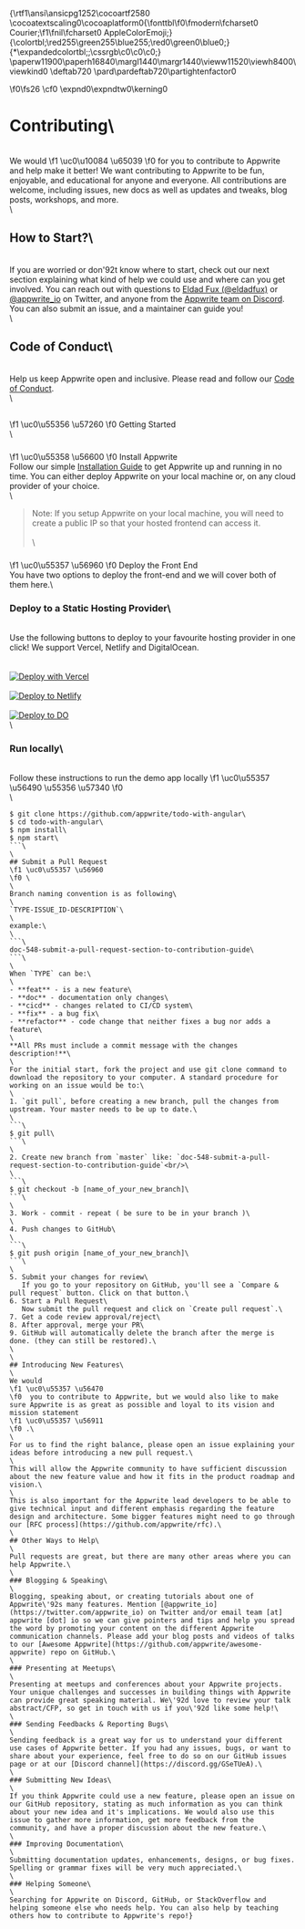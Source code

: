 {\rtf1\ansi\ansicpg1252\cocoartf2580
\cocoatextscaling0\cocoaplatform0{\fonttbl\f0\fmodern\fcharset0 Courier;\f1\fnil\fcharset0 AppleColorEmoji;}
{\colortbl;\red255\green255\blue255;\red0\green0\blue0;}
{\*\expandedcolortbl;;\cssrgb\c0\c0\c0;}
\paperw11900\paperh16840\margl1440\margr1440\vieww11520\viewh8400\viewkind0
\deftab720
\pard\pardeftab720\partightenfactor0

\f0\fs26 \cf0 \expnd0\expndtw0\kerning0
# Contributing\
\
We would 
\f1 \uc0\u10084 \u65039 
\f0  for you to contribute to Appwrite and help make it better! We want contributing to Appwrite to be fun, enjoyable, and educational for anyone and everyone. All contributions are welcome, including issues, new docs as well as updates and tweaks, blog posts, workshops, and more.\
\
## How to Start?\
\
If you are worried or don\'92t know where to start, check out our next section explaining what kind of help we could use and where can you get involved. You can reach out with questions to [Eldad Fux (@eldadfux)](https://twitter.com/eldadfux) or [@appwrite_io](https://twitter.com/appwrite_io) on Twitter, and anyone from the [Appwrite team on Discord](https://discord.gg/GSeTUeA). You can also submit an issue, and a maintainer can guide you!\
\
## Code of Conduct\
\
Help us keep Appwrite open and inclusive. Please read and follow our [Code of Conduct](/CODE_OF_CONDUCT.md).\
\
## 
\f1 \uc0\u55356 \u57260 
\f0  Getting Started\
\
### 
\f1 \uc0\u55358 \u56600 
\f0  Install Appwrite \
Follow our simple [Installation Guide](https://appwrite.io/docs/installation) to get Appwrite up and running in no time. You can either deploy Appwrite on your local machine or, on any cloud provider of your choice. \
\
> Note: If you setup Appwrite on your local machine, you will need to create a public IP so that your hosted frontend can access it.\
\
\
### 
\f1 \uc0\u55357 \u56960 
\f0  Deploy the Front End\
You have two options to deploy the front-end and we will cover both of them here.\
### **Deploy to a Static Hosting Provider**\
\
Use the following buttons to deploy to your favourite hosting provider in one click! We support Vercel, Netlify and DigitalOcean. \
\
\
[![Deploy with Vercel](https://vercel.com/button)](https://vercel.com/new/git/external?repository-url=https%3A%2F%2Fgithub.com%2Fappwrite%2Ftodo-with-angular&project-name=appwrite-todo-app&repo-name=appwrite-todo-app)\
\
[![Deploy to Netlify](https://www.netlify.com/img/deploy/button.svg)](https://app.netlify.com/start/deploy?repository=https://github.com/appwrite/todo-with-angular)\
\
[![Deploy to DO](https://www.deploytodo.com/do-btn-blue.svg)](https://cloud.digitalocean.com/apps/new?repo=https://github.com/appwrite/todo-with-angular/tree/main)\
\
### **Run locally**\
\
Follow these instructions to run the demo app locally 
\f1 \uc0\u55357 \u56490 \u55356 \u57340 
\f0  \
\
```sh\
$ git clone https://github.com/appwrite/todo-with-angular\
$ cd todo-with-angular\
$ npm install\
$ npm start\
```\
\
## Submit a Pull Request 
\f1 \uc0\u55357 \u56960 
\f0 \
\
Branch naming convention is as following\
\
`TYPE-ISSUE_ID-DESCRIPTION`\
\
example:\
\
```\
doc-548-submit-a-pull-request-section-to-contribution-guide\
```\
\
When `TYPE` can be:\
\
- **feat** - is a new feature\
- **doc** - documentation only changes\
- **cicd** - changes related to CI/CD system\
- **fix** - a bug fix\
- **refactor** - code change that neither fixes a bug nor adds a feature\
\
**All PRs must include a commit message with the changes description!**\
\
For the initial start, fork the project and use git clone command to download the repository to your computer. A standard procedure for working on an issue would be to:\
\
1. `git pull`, before creating a new branch, pull the changes from upstream. Your master needs to be up to date.\
\
```\
$ git pull\
```\
\
2. Create new branch from `master` like: `doc-548-submit-a-pull-request-section-to-contribution-guide`<br/>\
\
```\
$ git checkout -b [name_of_your_new_branch]\
```\
\
3. Work - commit - repeat ( be sure to be in your branch )\
\
4. Push changes to GitHub\
\
```\
$ git push origin [name_of_your_new_branch]\
```\
\
5. Submit your changes for review\
   If you go to your repository on GitHub, you'll see a `Compare & pull request` button. Click on that button.\
6. Start a Pull Request\
   Now submit the pull request and click on `Create pull request`.\
7. Get a code review approval/reject\
8. After approval, merge your PR\
9. GitHub will automatically delete the branch after the merge is done. (they can still be restored).\
\
\
## Introducing New Features\
\
We would 
\f1 \uc0\u55357 \u56470 
\f0  you to contribute to Appwrite, but we would also like to make sure Appwrite is as great as possible and loyal to its vision and mission statement 
\f1 \uc0\u55357 \u56911 
\f0 .\
\
For us to find the right balance, please open an issue explaining your ideas before introducing a new pull request.\
\
This will allow the Appwrite community to have sufficient discussion about the new feature value and how it fits in the product roadmap and vision.\
\
This is also important for the Appwrite lead developers to be able to give technical input and different emphasis regarding the feature design and architecture. Some bigger features might need to go through our [RFC process](https://github.com/appwrite/rfc).\
\
## Other Ways to Help\
\
Pull requests are great, but there are many other areas where you can help Appwrite.\
\
### Blogging & Speaking\
\
Blogging, speaking about, or creating tutorials about one of Appwrite\'92s many features. Mention [@appwrite_io](https://twitter.com/appwrite_io) on Twitter and/or email team [at] appwrite [dot] io so we can give pointers and tips and help you spread the word by promoting your content on the different Appwrite communication channels. Please add your blog posts and videos of talks to our [Awesome Appwrite](https://github.com/appwrite/awesome-appwrite) repo on GitHub.\
\
### Presenting at Meetups\
\
Presenting at meetups and conferences about your Appwrite projects. Your unique challenges and successes in building things with Appwrite can provide great speaking material. We\'92d love to review your talk abstract/CFP, so get in touch with us if you\'92d like some help!\
\
### Sending Feedbacks & Reporting Bugs\
\
Sending feedback is a great way for us to understand your different use cases of Appwrite better. If you had any issues, bugs, or want to share about your experience, feel free to do so on our GitHub issues page or at our [Discord channel](https://discord.gg/GSeTUeA).\
\
### Submitting New Ideas\
\
If you think Appwrite could use a new feature, please open an issue on our GitHub repository, stating as much information as you can think about your new idea and it's implications. We would also use this issue to gather more information, get more feedback from the community, and have a proper discussion about the new feature.\
\
### Improving Documentation\
\
Submitting documentation updates, enhancements, designs, or bug fixes. Spelling or grammar fixes will be very much appreciated.\
\
### Helping Someone\
\
Searching for Appwrite on Discord, GitHub, or StackOverflow and helping someone else who needs help. You can also help by teaching others how to contribute to Appwrite's repo!}